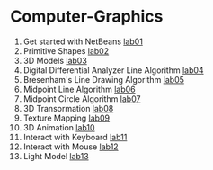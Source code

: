 # Computer-Graphics

1. Get started with NetBeans [lab01](/lab01)
2. Primitive Shapes [lab02](/lab02)
3. 3D Models [lab03](/lab03)
4. Digital Differential Analyzer Line Algorithm [lab04](/lab04)
5. Bresenham's Line Drawing Algorithm  [lab05](/lab05)
6. Midpoint Line Algorithm [lab06](/lab06)
7. Midpoint Circle Algorithm [lab07](/lab07)
8. 3D Transormation [lab08](/lab08)
9. Texture Mapping [lab09](/lab09)
10. 3D Animation [lab10](/lab10)
11. Interact with Keyboard [lab11](/lab11)
12. Interact with Mouse [lab12](/lab12)
13. Light Model [lab13](/lab13)
